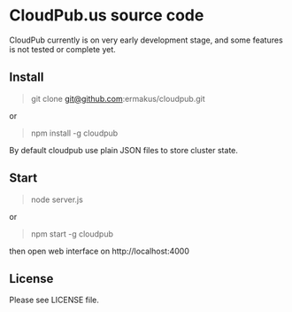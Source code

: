 CloudPub.us source code
=======================

CloudPub currently is on very early development stage, and some features is not tested or complete yet.

Install
-------

> git clone git@github.com:ermakus/cloudpub.git

or

> npm install -g cloudpub


By default cloudpub use plain JSON files to store cluster state.

Start
-----
> node server.js

or

> npm start -g cloudpub

then open web interface on http://localhost:4000

License
-------

Please see LICENSE file.

